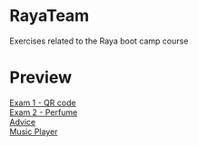 # RayaTeam
Exercises related to the Raya boot camp course

# Preview
[Exam 1 - QR code](https://mortezanabavi.github.io/RayaTeam/exam%201/index.html)<br/>
[Exam 2 - Perfume](https://mortezanabavi.github.io/RayaTeam/exam%202/index.html)<br/>
[Advice](https://mortezanabavi.github.io/RayaTeam/advice/index.html)<br/>
[Music Player](https://mortezanabavi.github.io/RayaTeam/music%20player/index.html)<br/>
